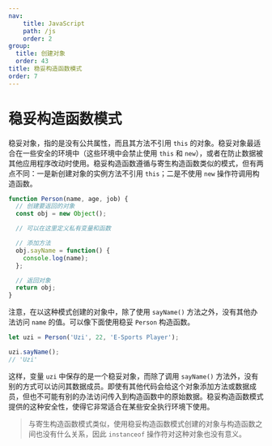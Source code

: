 ```yaml
---
nav:
    title: JavaScript
    path: /js
    order: 2
group:
  title: 创建对象
  order: 43
title: 稳妥构造函数模式
order: 7
---
```


# 稳妥构造函数模式

稳妥对象，指的是没有公共属性，而且其方法不引用 `this` 的对象。稳妥对象最适合在一些安全的环境中（这些环境中会禁止使用 `this` 和 `new`），或者在防止数据被其他应用程序改动时使用。稳妥构造函数遵循与寄生构造函数类似的模式，但有两点不同：一是新创建对象的实例方法不引用 `this`；二是不使用 `new` 操作符调用构造函数。

```js
function Person(name, age, job) {
  // 创建要返回的对象
  const obj = new Object();

  // 可以在这里定义私有变量和函数

  // 添加方法
  obj.sayName = function() {
    console.log(name);
  };

  // 返回对象
  return obj;
}
```

注意，在以这种模式创建的对象中，除了使用 `sayName()` 方法之外，没有其他办法访问 `name` 的值。可以像下面使用稳妥 `Person` 构造函数。

```js
let uzi = Person('Uzi', 22, 'E-Sports Player');

uzi.sayName();
// 'Uzi'
```

这样，变量 `uzi` 中保存的是一个稳妥对象，而除了调用 `sayName()` 方法外，没有别的方式可以访问其数据成员。即使有其他代码会给这个对象添加方法或数据成员，但也不可能有别的办法访问传入到构造函数中的原始数据。稳妥构造函数模式提供的这种安全性，使得它非常适合在某些安全执行环境下使用。

> 与寄生构造函数模式类似，使用稳妥构造函数模式创建的对象与构造函数之间也没有什么关系，因此 `instanceof` 操作符对这种对象也没有意义。
